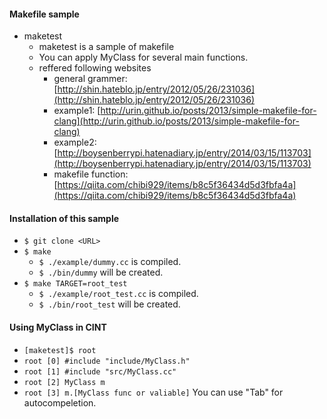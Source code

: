 #### Makefile sample
  * maketest
    * maketest is a sample of makefile
    * You can apply MyClass for several main functions.
    * reffered following websites
      * general grammer: [http://shin.hateblo.jp/entry/2012/05/26/231036](http://shin.hateblo.jp/entry/2012/05/26/231036)
      * example1: [http://urin.github.io/posts/2013/simple-makefile-for-clang](http://urin.github.io/posts/2013/simple-makefile-for-clang)
      * example2: [http://boysenberrypi.hatenadiary.jp/entry/2014/03/15/113703](http://boysenberrypi.hatenadiary.jp/entry/2014/03/15/113703)
      * makefile function: [https://qiita.com/chibi929/items/b8c5f36434d5d3fbfa4a](https://qiita.com/chibi929/items/b8c5f36434d5d3fbfa4a)

#### Installation of this sample
  * `$ git clone <URL>`
  * `$ make`
    * `$ ./example/dummy.cc` is compiled.
    * `$ ./bin/dummy` will be created.
  * `$ make TARGET=root_test`
    * `$ ./example/root_test.cc` is compiled.
    * `$ ./bin/root_test` will be created.
  
#### Using MyClass in CINT
  * `[maketest]$ root`
  * `root [0] #include "include/MyClass.h"`
  * `root [1] #include "src/MyClass.cc"`
  * `root [2] MyClass m`
  * `root [3] m.[MyClass func or valiable]` You can use "Tab" for autocompeletion. 
  
